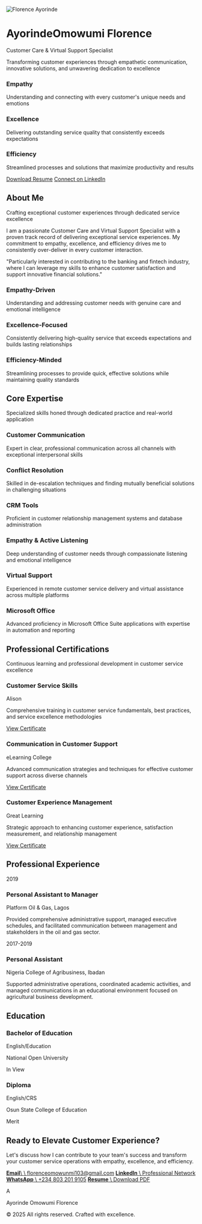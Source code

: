 ![Florence Ayorinde](https://florenceomowumi.netlify.app/profile.png)

# AyorindeOmowumi Florence

Customer Care & Virtual Support Specialist


Transforming customer experiences through empathetic communication, innovative solutions, and unwavering dedication to excellence


### Empathy

Understanding and connecting with every customer's unique needs and emotions

### Excellence

Delivering outstanding service quality that consistently exceeds expectations

### Efficiency

Streamlined processes and solutions that maximize productivity and results

[Download Resume](https://florenceomowumi.netlify.app/resume-ayorinde-omowumi-florence.pdf) [Connect on LinkedIn](https://linkedin.com/in/ayorinde-omowumi-florence)

## About Me

Crafting exceptional customer experiences through dedicated service excellence


I am a passionate Customer Care and Virtual Support Specialist with a proven track record of delivering exceptional service experiences. My commitment to empathy, excellence, and efficiency drives me to consistently over-deliver in every customer interaction.


"Particularly interested in contributing to the banking and fintech industry, where I can leverage my skills to enhance customer satisfaction and support innovative financial solutions."


### Empathy-Driven

Understanding and addressing customer needs with genuine care and emotional intelligence

### Excellence-Focused

Consistently delivering high-quality service that exceeds expectations and builds lasting relationships

### Efficiency-Minded

Streamlining processes to provide quick, effective solutions while maintaining quality standards

## Core Expertise

Specialized skills honed through dedicated practice and real-world application


### Customer Communication

Expert in clear, professional communication across all channels with exceptional interpersonal skills

### Conflict Resolution

Skilled in de-escalation techniques and finding mutually beneficial solutions in challenging situations

### CRM Tools

Proficient in customer relationship management systems and database administration

### Empathy & Active Listening

Deep understanding of customer needs through compassionate listening and emotional intelligence

### Virtual Support

Experienced in remote customer service delivery and virtual assistance across multiple platforms

### Microsoft Office

Advanced proficiency in Microsoft Office Suite applications with expertise in automation and reporting

## Professional Certifications

Continuous learning and professional development in customer service excellence


### Customer Service Skills

Alison

Comprehensive training in customer service fundamentals, best practices, and service excellence methodologies

[View Certificate](https://alison.com/course/customer-service-skills)

### Communication in Customer Support

eLearning College

Advanced communication strategies and techniques for effective customer support across diverse channels

[View Certificate](https://www.elearningcollege.com/customer-support-communication)

### Customer Experience Management

Great Learning

Strategic approach to enhancing customer experience, satisfaction measurement, and relationship management

[View Certificate](https://www.mygreatlearning.com/customer-experience-management)

## Professional Experience

2019

### Personal Assistant to Manager

Platform Oil & Gas, Lagos

Provided comprehensive administrative support, managed executive schedules, and facilitated communication between management and stakeholders in the oil and gas sector.

2017-2019

### Personal Assistant

Nigeria College of Agribusiness, Ibadan

Supported administrative operations, coordinated academic activities, and managed communications in an educational environment focused on agricultural business development.

## Education

### Bachelor of Education

English/Education

National Open University

In View

### Diploma

English/CRS

Osun State College of Education

Merit

## Ready to Elevate Customer Experience?

Let's discuss how I can contribute to your team's success and transform your customer service operations with empathy, excellence, and efficiency.


[**Email**\\
\\
florenceomowunmi103@gmail.com](mailto:florenceomowunmi103@gmail.com) [**LinkedIn** \\
Professional Network](http://www.linkedin.com/in/omowumi-ayorinde-b97541373) [**WhatsApp** \\
+234 803 201 9105](https://wa.me/2348032019105) [**Resume** \\
Download PDF](https://florenceomowumi.netlify.app/florence.pdf)

A

Ayorinde Omowumi Florence

© 2025 All rights reserved. Crafted with excellence.